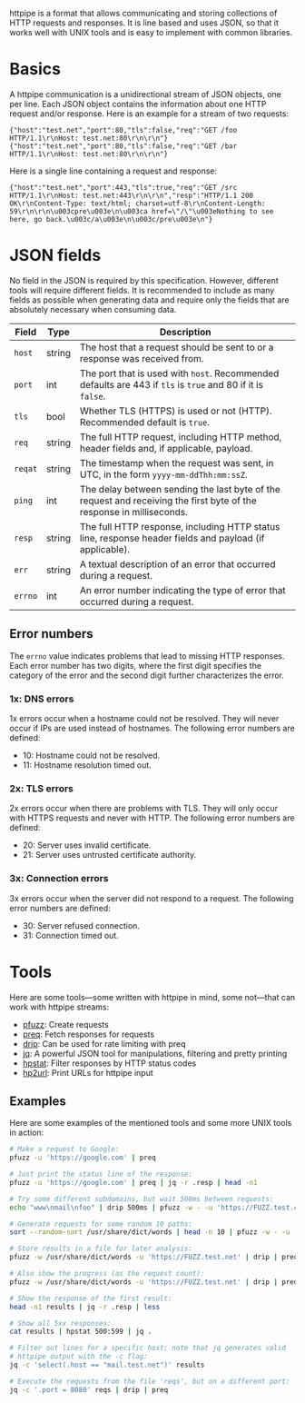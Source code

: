 httpipe is a format that allows communicating and storing collections
of HTTP requests and responses. It is line based and uses JSON, so that
it works well with UNIX tools and is easy to implement with common
libraries.

# Basics
A httpipe communication is a unidirectional stream of JSON objects,
one per line. Each JSON object contains the information about one
HTTP request and/or response. Here is an example for a stream of two
requests:

```
{"host":"test.net","port":80,"tls":false,"req":"GET /foo HTTP/1.1\r\nHost: test.net:80\r\n\r\n"}
{"host":"test.net","port":80,"tls":false,"req":"GET /bar HTTP/1.1\r\nHost: test.net:80\r\n\r\n"}
```

Here is a single line containing a request and response:

```
{"host":"test.net","port":443,"tls":true,"req":"GET /src HTTP/1.1\r\nHost: test.net:443\r\n\r\n","resp":"HTTP/1.1 200 OK\r\nContent-Type: text/html; charset=utf-8\r\nContent-Length: 59\r\n\r\n\u003cpre\u003e\n\u003ca href=\"/\"\u003eNothing to see here, go back.\u003c/a\u003e\n\u003c/pre\u003e\n"}
```

# JSON fields
No field in the JSON is required by this specification. However,
different tools will require different fields. It is recommended to
include as many fields as possible when generating data and require only
the fields that are absolutely necessary when consuming data.

| Field | Type | Description |
| ----- | ---- | ----------- |
| `host` | string | The host that a request should be sent to or a response was received from. |
| `port` | int | The port that is used with `host`. Recommended defaults are 443 if `tls` is `true` and 80 if it is `false`. |
| `tls` | bool | Whether TLS (HTTPS) is used or not (HTTP). Recommended default is `true`. |
| `req` | string | The full HTTP request, including HTTP method, header fields and, if applicable, payload. |
| `reqat` | string | The timestamp when the request was sent, in UTC, in the form `yyyy-mm-ddThh:mm:ssZ`. |
| `ping` | int | The delay between sending the last byte of the request and receiving the first byte of the response in milliseconds. |
| `resp` | string | The full HTTP response, including HTTP status line, response header fields and payload (if applicable). |
| `err` | string | A textual description of an error that occurred during a request. |
| `errno` | int | An error number indicating the type of error that occurred during a request. |

## Error numbers
The `errno` value indicates problems that lead to missing HTTP
responses. Each error number has two digits, where the first digit
specifies the category of the error and the second digit further
characterizes the error.

### 1x: DNS errors
1x errors occur when a hostname could not be resolved. They will never
occur if IPs are used instead of hostnames. The following error numbers
are defined:

- 10: Hostname could not be resolved.
- 11: Hostname resolution timed out.

### 2x: TLS errors
2x errors occur when there are problems with TLS. They will only occur
with HTTPS requests and never with HTTP. The following error numbers are
defined:

- 20: Server uses invalid certificate.
- 21: Server uses untrusted certificate authority.

### 3x: Connection errors
3x errors occur when the server did not respond to a request. The
following error numbers are defined:

- 30: Server refused connection.
- 31: Connection timed out.

# Tools
Here are some tools—some written with httpipe in mind, some not—that can
work with httpipe streams:
- [pfuzz](https://github.com/codesoap/pfuzz): Create requests
- [preq](https://github.com/codesoap/preq): Fetch responses for requests
- [drip](https://github.com/codesoap/drip): Can be used for rate limiting with preq
- [jq](https://jqlang.github.io/jq/): A powerful JSON tool for manipulations, filtering and pretty printing
- [hpstat](https://github.com/codesoap/hpstat): Filter responses by HTTP status codes
- [hp2url](https://github.com/codesoap/hp2url): Print URLs for httpipe input

## Examples
Here are some examples of the mentioned tools and some more UNIX tools
in action:

```bash
# Make a request to Google:
pfuzz -u 'https://google.com' | preq

# Just print the status line of the response:
pfuzz -u 'https://google.com' | preq | jq -r .resp | head -n1

# Try some different subdomains, but wait 500ms between requests:
echo "www\nmail\nfoo" | drip 500ms | pfuzz -w - -u 'https://FUZZ.test.com' | preq

# Generate requests for some random 10 paths:
sort --random-sort /usr/share/dict/words | head -n 10 | pfuzz -w - -u 'https://test.net/FUZZ'

# Store results in a file for later analysis:
pfuzz -w /usr/share/dict/words -u 'https://FUZZ.test.net' | drip | preq > results

# Also show the progress (as the request count):
pfuzz -w /usr/share/dict/words -u 'https://FUZZ.test.net' | drip | preq | pv -l > results

# Show the response of the first result:
head -n1 results | jq -r .resp | less

# Show all 5xx responses:
cat results | hpstat 500:599 | jq .

# Filter out lines for a specific host; note that jq generates valid
# httpipe output with the -c flag:
jq -c 'select(.host == "mail.test.net")' results

# Execute the requests from the file 'reqs', but on a different port:
jq -c '.port = 8080' reqs | drip | preq
```
